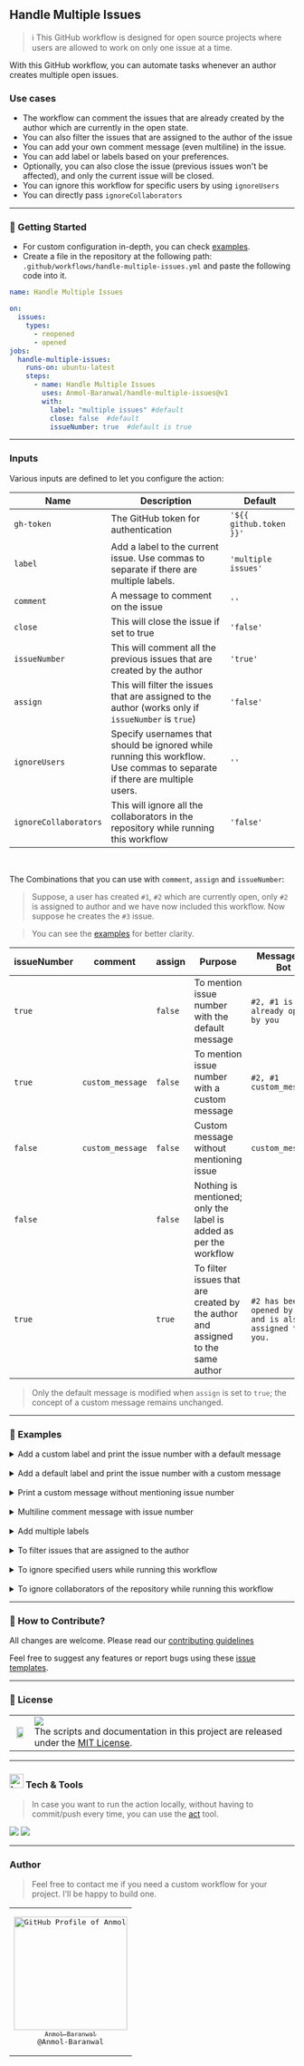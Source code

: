 ## Handle Multiple Issues

> ℹ️ This GitHub workflow is designed for open source projects where users are allowed to work on only one issue at a time.

With this GitHub workflow, you can automate tasks whenever an author creates multiple open issues.

### Use cases

- The workflow can comment the issues that are already created by the author which are currently in the open state.
- You can also filter the issues that are assigned to the author of the issue
- You can add your own comment message (even multiline) in the issue.
- You can add label or labels based on your preferences.
- Optionally, you can also close the issue (previous issues won't be affected), and only the current issue will be closed.
- You can ignore this workflow for specific users by using `ignoreUsers`
- You can directly pass `ignoreCollaborators`

---

### 🚀 Getting Started

- For custom configuration in-depth, you can check [examples](#examples).
- Create a file in the repository at the following path: `.github/workflows/handle-multiple-issues.yml` and paste the following code into it.

```yml
name: Handle Multiple Issues

on:
  issues:
    types:
      - reopened
      - opened
jobs:
  handle-multiple-issues:
    runs-on: ubuntu-latest
    steps:
      - name: Handle Multiple Issues
        uses: Anmol-Baranwal/handle-multiple-issues@v1
        with:
          label: "multiple issues" #default
          close: false  #default
          issueNumber: true  #default is true
```

---

### Inputs

Various inputs are defined to let you configure the action:

| Name | Description | Default |
| ---- | ----------- | ------- |
| `gh-token` | The GitHub token for authentication | `'${{ github.token }}'` |
| `label` | Add a label to the current issue. Use commas to separate if there are multiple labels. | `'multiple issues'` |
| `comment` | A message to comment on the issue | `''` |
| `close` | This will close the issue if set to true | `'false'` |
| `issueNumber` | This will comment all the previous issues that are created by the author | `'true'` |
| `assign` | This will filter the issues that are assigned to the author (works only if `issueNumber` is `true`) | `'false'` |
| `ignoreUsers` | Specify usernames that should be ignored while running this workflow. Use commas to separate if there are multiple users. | `''` |
| `ignoreCollaborators` | This will ignore all the collaborators in the repository while running this workflow | `'false'` |

<br>

The Combinations that you can use with `comment`, `assign` and `issueNumber`:

> Suppose, a user has created `#1`, `#2` which are currently open, only `#2` is assigned to author and we have now included this workflow. Now suppose he creates the `#3` issue.

> You can see the [examples](#examples) for better clarity.

| issueNumber | comment | assign | Purpose | Message by Bot |
| ----------- | ------- | ------ | ------- | -------------- |
| `true` |  | `false` | To mention issue number with the default message | `#2, #1 is already opened by you` |
| `true` | `custom_message` | `false` | To mention issue number with a custom message | `#2, #1 custom_message` |
| `false` | `custom_message` | `false` | Custom message without mentioning issue | `custom_message` |
| `false` |  | `false` | Nothing is mentioned; only the label is added as per the workflow |  |
| `true` |  | `true` | To filter issues that are created by the author and assigned to the same author  | `#2 has been opened by you and is also assigned to you.` |

> Only the default message is modified when `assign` is set to `true`; the concept of a custom message remains unchanged.


---

### 🔖 Examples

<details>
  <summary>Add a custom label and print the issue number with a default message</summary>

```yml
uses: Anmol-Baranwal/handle-multiple-issues@v1
with:
  label: "up for grabs" #default is 'multiple issues'
  close: false  #default
  issueNumber: true  #default is true
```
  
</details>

<br>

<details>
  <summary>Add a default label and print the issue number with a custom message</summary>
  
```yml
uses: Anmol-Baranwal/handle-multiple-issues@v1
with:
  # label 'multiple issues' will be added
  comment: 'custom message'
  issueNumber: true  #default is true
```
  
</details>

<br>

<details>
  <summary>Print a custom message without mentioning issue number</summary>
  
```yml
uses: Anmol-Baranwal/handle-multiple-issues@v1
with:
  label: "multiple issues" #default
  comment: 'custom message'
  issueNumber: false  #default is true
```
  
</details>

<br>

<details>
  <summary>Multiline comment message with issue number</summary>
  
```yml
uses: Anmol-Baranwal/handle-multiple-issues@v1
with:
  label: "multiple issues" #default
  comment: |
    custom message1
    custom message2
  issueNumber: true  #default is true

#  Suppose #1 is already created by the author.
#  Output
#  #1 custom message1
#  custom message2
```

</details>

<br>

<details>
  <summary>Add multiple labels</summary>
  
```yml
uses: Anmol-Baranwal/handle-multiple-issues@v1
with:
  label: 'label1, label2'   # separate using comma
  issueNumber: true  #default is true
```

</details>

<br>

<details>
  <summary>To filter issues that are assigned to the author</summary>

  <br>

  - The same rules for message applies to this condition
  - This will not work unless `issueNumber` is `true`.

  
```yml
uses: Anmol-Baranwal/handle-multiple-issues@v1
with:
  issueNumber: true   # default is true
  assign: true   # this will not work, unless 'issueNumber' is true

#  Suppose #1, #2 is already created by the author. But only #2 is assigned to the author.
#  Output
#  #2 has been opened by you and is also assigned to you.
```

</details>

<br>

<details>
  <summary>To ignore specified users while running this workflow</summary>

<br>

  - Suppose, we have to ignore this workflow for users with username: `Anmol-Baranwal`, `AnmolB2`.

```yml
uses: Anmol-Baranwal/handle-multiple-issues@v1
with:
  issueNumber: true   # default is true
  ignoreUsers: 'Anmol-Baranwal, AnmolB2'

#  Suppose Anmol-Baranwal created an issue. You will receive a log message during the workflow execution.
#  Log Message
#  User: Anmol-Baranwal is on the ignore list. Ignoring the workflow for this user.
```

</details>

<br>

<details>
  <summary>To ignore collaborators of the repository while running this workflow</summary>

<br>

  - Suppose, we have to ignore this workflow for users with username: `Anmol-Baranwal`, `AnmolB2`.

```yml
uses: Anmol-Baranwal/handle-multiple-issues@v1
with:
  issueNumber: true   # default is true
  ignoreCollaborators: true

#  Suppose Anmol-Baranwal created an issue and is a collaborator. You will receive a log message during the workflow execution.
#  Log Message
#  User: Anmol-Baranwal is a collaborator. Ignoring the issue for collaborators.
```

</details>

---

### 🤝 How to Contribute?

All changes are welcome. Please read our [contributing guidelines](Contributing.md)

Feel free to suggest any features or report bugs using these [issue templates](https://github.com/Anmol-Baranwal/handle-multiple-issues/issues/new/choose).

---

### 📝 License

<table>
  <tr>
     <td>
       <p align="center"> <img src="https://github.com/rupali-codes/LinksHub/assets/66154908/65ae0c03-9cad-47a6-80b8-23c91cd2ac4e" width="80%"></img>
    </td>
    <td> 
      <img src="https://img.shields.io/badge/License-MIT-yellow.svg"/> <br> 
The scripts and documentation in this project are released under the <a href="./LICENSE">MIT License</a>. <img width=2300/>
    </td>
  </tr>
</table>

---

### <img src="https://user-images.githubusercontent.com/74038190/221857984-5bf77e81-6f65-4502-a7c8-f29a978efb3f.png" alt="bullseye" width="25" /> Tech & Tools

> In case you want to run the action locally, without having to commit/push every time, you can use the [act](https://github.com/nektos/act) tool.

<img src="https://img.shields.io/badge/TypeScript-007ACC?style=for-the-badge&logo=typescript&logoColor=white" /> <img src="https://img.shields.io/badge/GitHub_Actions-2088FF?style=for-the-badge&logo=github-actions&logoColor=white" />

---

### Author 

> Feel free to contact me if you need a custom workflow for your project. I'll be happy to build one.

<table>
<td align="center" width="200"><pre><a href="https://github.com/Anmol-Baranwal"><img src="https://avatars.githubusercontent.com/u/74038190?v=4" width="200" alt="GitHub Profile of Anmol Baranwal" /><br><sub>Anmol Baranwal</sub></a><br>@Anmol-Baranwal</pre></td>
</table>
